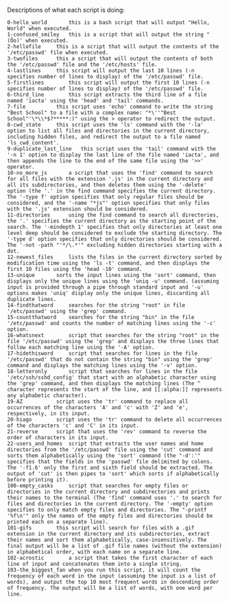 Descriptions of what each script is doing:

	0-hello_world		this is a bash script that will output "Hello, World" when executed.
	1-confused_smiley	this is a script that will output the string "(Ôo)' when executed.
	2-hellofile		this is a script that will output the contents of the '/etc/passwd' file when executed. 
	3-twofiles 		this a script that will output the contents of both the '/etc/passwd' file and the '/etc/hosts' file.
	4-lastlines		this script will output the last 10 lines (-n specifies number of lines to display) of the '/etc/passwd' file.
	5-firstlines		this script will output the first 10 lines (-n specifies number of lines to display) of the '/etc/passwd' file.
	6-third_line		this script extracts the third line of a file named 'iacta' using the 'head' and 'tail' commands.
	7-file			this script uses 'echo' command to write the string "Best School" to a file with a complex name: "*\''"Best School"'\*\\*$?*****:)" using the > operator to redirect the output.
	8-cwd_state		this script uses the 'ls' command with the '-la' option to list all files and directories in the current directory, including hidden files, and redirect the output to a file named 'ls_cwd_content'.
	9-duplicate_last_line	this script uses the 'tail' command with the '-n 1' option to display the last line of the file named 'iacta', and then appends the line to the end of the same file using the '>>' operator.
	10-no_more_js		a script that uses the 'find' command to search for all files with the extension '.js' in the current directory and all its subdirectories, and then deletes them using the '-delete' option (the '.' in the find command specifies the current directory. The '-type f' option specifies that only regular files should be considered, and the '-name "*js"' option specifies that only files with the '.js' extension should be considered.
	11-directories		using the find command to search all directories, the '.' specifies the current directory as the starting point of the search. The '-mindepth 1' specifies that only directories at least one level deep should be considered to exclude the starting directory. The '-type d' option specifies that only directories should be considered. The '-not -path "'*/\.*'" excluding hidden directories starting with a dot.
	12-newest_files		lists the files in the current directory sorted by modification time using the 'ls -t' command, and then displays the first 10 files using the 'head -10' command.
	13-unique		sorts the input lines using the 'sort' command, then displays only the unique lines using the 'uniq -u' command. (assuming input is provided through a pipe through standard input and '-u' options makes 'uniq' display only the unique lines, discarding all duplicate lines.
	14-findthatword		searches for the string "root" in file '/etc/passwd' using the 'grep' command.
	15-countthatword	searches for the string "bin" in the file '/etc/passwd' and counts the number of matching lines using the '-c' option.
	16-whatsnext		script that searches for the string "root" in the file '/etc/passwd' using the 'grep' and displays the three lines that follow each matching line using the '-A' option.
	17-hidethisword		script that searches for lines in the file '/etc/passwd' that do not contain the string "bin" using the 'grep' command and displays the matching lines using the '-v' option.
	18-letteronly		script that searches for lines in the file '/etc/ssh/sshd_config' that start with an alphabetic character using the 'grep' command, and then displays the matching lines (The ^ character represents the start of the line, and [[:alpha:]] represents any alphabetic character).
	19-AZ			script uses the 'tr' command to replace all occurrences of the characters 'A' and 'c' with 'Z' and 'e', respectively, in its input.
	20-hiago		script uses the 'tr' command to delete all occurrences of the characters 'c' and 'C' in its input.
	21-reverse		script that uses the 'rev' command to reverse the order of characters in its input.
	22-users_and_homes	script that extracts the user names and home directories from the '/etc/passwd' file using the 'cut' command and sorts them alphabetically using the 'sort' command (the "-d':'" specifies that the fields in the 'passwd' file delimited by colons. The '-f1.6' only the first and sixth field should be extracted. The output of 'cut' is then pipes to 'sort' which sorts if alphabetically before printing it).
	100-empty_casks		script that searches for empty files or directories in the current directory and subdirectories and prints their names to the terminal (The 'find' command uses '.' to search for files and directories in the current directory. The '-empty' option specifies to only match empty files and directories. The "-printf '%f\n'" only the names of the empty files and directories should be printed each on a separate line).
	101-gifs		this script will search for files with a .gif extension in the current directory and its subdirectories, extract their names and sort them alphabetically, case-insensitively. The final output will be a list of .gif file names (without the extension) in alphabetical order, with each name on a separate line.
	102-acrostic		a script that takes the first character of each line of input and concatenates them into a single string.
	103-the_biggest_fan	when you run this script, it will count the frequency of each word in the input (assuming the input is a list of words), and output the top 10 most frequent words in descending order of frequency. The output will be a list of words, with one word per line.
